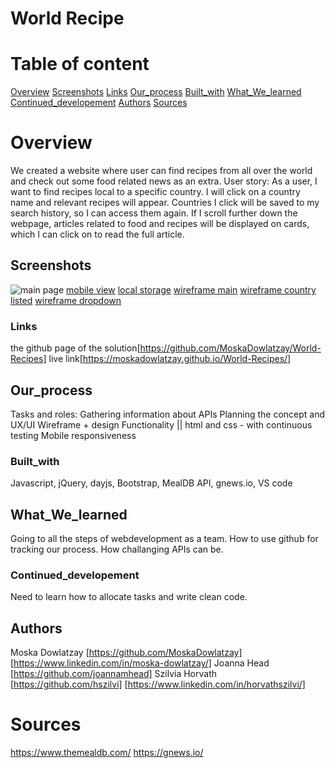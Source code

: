 # World Recipe

# Table of content

[Overview](#Overview)
[Screenshots](#Screenshots)
[Links](#Links)
[Our_process](#My_process)
[Built_with](#Built_with)
[What_We_learned](#What_I_learned)
[Continued_developement](#Continued_developement)
[Authors](#Author)
[Sources](#Sources)

# Overview
We created a website where user can find recipes from all over the world and check out some food related news as an extra.
User story: 
As a user, I want to find recipes local to a specific country. 
I will click on a country name and relevant recipes will appear.
Countries I click will be saved to my search history, so I can access them again.
If I scroll further down the webpage, articles related to food and recipes will be displayed on cards, which I can click on to read the full article.

## Screenshots
![main page](./assets/images/Screenshot-main-wcountires-World%20Foods.png)
[mobile view](./assets/images/Screenshot-mobile-World%20Foods.png)
[local storage](./assets/images/localstorage-screenshot.png)
[wireframe main](./assets/images/main-wireframe.jpg)
[wireframe country listed](./assets/selected-country-wf.png)
[wireframe dropdown](./assets/images/droopdown-menu.png)

### Links
the github page of the solution[https://github.com/MoskaDowlatzay/World-Recipes]
live link[https://moskadowlatzay.github.io/World-Recipes/]

## Our_process
Tasks and roles:
    Gathering information about APIs
    Planning the concept and UX/UI
    Wireframe + design
    Functionality || html and css - with continuous testing
    Mobile responsiveness

### Built_with
Javascript, jQuery, dayjs, Bootstrap, MealDB API, gnews.io, VS code

## What_We_learned
Going to all the steps of webdevelopment as a team. 
How to use github for tracking our process.
How challanging APIs can be.

### Continued_developement
Need to learn how to allocate tasks and write clean code.

## Authors
Moska Dowlatzay [https://github.com/MoskaDowlatzay] [https://www.linkedin.com/in/moska-dowlatzay/]
Joanna Head [https://github.com/joannamhead] 
Szilvia Horvath [https://github.com/hszilvi] [https://www.linkedin.com/in/horvathszilvi/]


# Sources
https://www.themealdb.com/
https://gnews.io/
